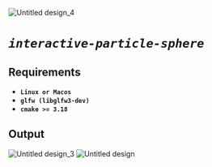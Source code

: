 ![Untitled design_4](https://github.com/user-attachments/assets/8bf422cd-b38e-4b1a-b096-532d278932fb)
# *`interactive-particle-sphere`*

## Requirements
- **`Linux or Macos`**
- **`glfw (libglfw3-dev)`**
- **`cmake >= 3.18`**

## Output
![Untitled design_3](https://github.com/user-attachments/assets/3a95709b-3032-4115-b723-d8837ed4d5aa)
![Untitled design](https://github.com/user-attachments/assets/d1feb989-7aad-49c0-84dc-fe493bc48c2d)
